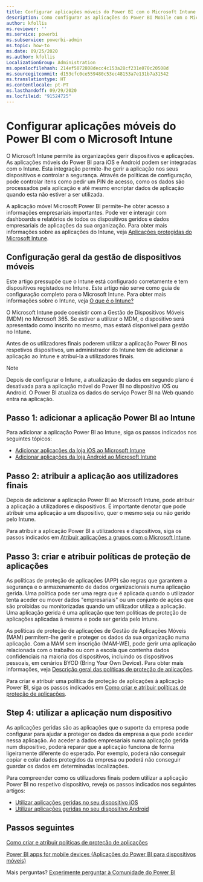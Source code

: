 ```yaml
---
title: Configurar aplicações móveis do Power BI com o Microsoft Intune
description: Como configurar as aplicações do Power BI Mobile com o Microsoft Intune. Isto inclui como adicionar e implementar a aplicação. E como criar a política de aplicação móvel para controlo de segurança.
author: kfollis
ms.reviewer: ''
ms.service: powerbi
ms.subservice: powerbi-admin
ms.topic: how-to
ms.date: 09/25/2020
ms.author: kfollis
LocalizationGroup: Administration
ms.openlocfilehash: 214ef5072808decc4c153a28cf231e070c20508d
ms.sourcegitcommit: d153cfc0ce559480c53ec48153a7e131b7a31542
ms.translationtype: HT
ms.contentlocale: pt-PT
ms.lasthandoff: 09/29/2020
ms.locfileid: "91524725"
---
```

# <a name="configure-mobile-apps-with-microsoft-intune"></a>Configurar aplicações móveis do Power BI com o Microsoft Intune

O Microsoft Intune permite às organizações gerir dispositivos e aplicações. As aplicações móveis do Power BI para iOS e Android podem ser integradas com o Intune. Esta integração permite-lhe gerir a aplicação nos seus dispositivos e controlar a segurança. Através de políticas de configuração, pode controlar itens como pedir um PIN de acesso, como os dados são processados pela aplicação e até mesmo encriptar dados de aplicação quando esta não estiver a ser utilizada.

A aplicação móvel Microsoft Power BI permite-lhe obter acesso a informações empresariais importantes. Pode ver e interagir com dashboards e relatórios de todos os dispositivos geridos e dados empresariais de aplicações da sua organização. Para obter mais informações sobre as aplicações do Intune, veja [Aplicações protegidas do Microsoft Intune](/intune/apps/apps-supported-intune-apps).

## <a name="general-mobile-device-management-configuration"></a>Configuração geral da gestão de dispositivos móveis

Este artigo pressupõe que o Intune está configurado corretamente e tem dispositivos registados no Intune. Este artigo não serve como guia de configuração completo para o Microsoft Intune. Para obter mais informações sobre o Intune, veja [O que é o Intune?](/intune/introduction-intune/)

O Microsoft Intune pode coexistir com a Gestão de Dispositivos Móveis (MDM) no Microsoft 365. Se estiver a utilizar o MDM, o dispositivo será apresentado como inscrito no mesmo, mas estará disponível para gestão no Intune.

Antes de os utilizadores finais poderem utilizar a aplicação Power BI nos respetivos dispositivos, um administrador do Intune tem de adicionar a aplicação ao Intune e atribuí-la a utilizadores finais.

> [!NOTE]
> Depois de configurar o Intune, a atualização de dados em segundo plano é desativada para a aplicação móvel do Power BI no dispositivo iOS ou Android. O Power BI atualiza os dados do serviço Power BI na Web quando entra na aplicação.

## <a name="step-1-add-the-power-bi-app-to-intune"></a>Passo 1: adicionar a aplicação Power BI ao Intune

Para adicionar a aplicação Power BI ao Intune, siga os passos indicados nos seguintes tópicos:
- [Adicionar aplicações da loja iOS ao Microsoft Intune](/intune/apps/store-apps-ios)
- [Adicionar aplicações da loja Android ao Microsoft Intune](/intune/apps/store-apps-android)

## <a name="step-2-assign-the-app-to-your-end-users"></a>Passo 2: atribuir a aplicação aos utilizadores finais

Depois de adicionar a aplicação Power BI ao Microsoft Intune, pode atribuir a aplicação a utilizadores e dispositivos. É importante denotar que pode atribuir uma aplicação a um dispositivo, quer o mesmo seja ou não gerido pelo Intune.

Para atribuir a aplicação Power BI a utilizadores e dispositivos, siga os passos indicados em [Atribuir aplicações a grupos com o Microsoft Intune](/intune/apps/apps-deploy).

## <a name="step-3-create-and-assign-app-protection-policies"></a>Passo 3: criar e atribuir políticas de proteção de aplicações

As políticas de proteção de aplicações (APP) são regras que garantem a segurança e o armazenamento de dados organizacionais numa aplicação gerida. Uma política pode ser uma regra que é aplicada quando o utilizador tenta aceder ou mover dados "empresariais" ou um conjunto de ações que são proibidas ou monitorizadas quando um utilizador utiliza a aplicação. Uma aplicação gerida é uma aplicação que tem políticas de proteção de aplicações aplicadas à mesma e pode ser gerida pelo Intune.

As políticas de proteção de aplicações de Gestão de Aplicações Móveis (MAM) permitem-lhe gerir e proteger os dados da sua organização numa aplicação. Com a MAM sem inscrição (MAM-WE), pode gerir uma aplicação relacionada com o trabalho ou com a escola que contenha dados confidenciais na maioria dos dispositivos, incluindo os dispositivos pessoais, em cenários BYOD (Bring Your Own Device). Para obter mais informações, veja [Descrição geral das políticas de proteção de aplicações](/intune/apps/app-protection-policy).

Para criar e atribuir uma política de proteção de aplicações à aplicação Power BI, siga os passos indicados em [Como criar e atribuir políticas de proteção de aplicações](/intune/apps/app-protection-policies).

## <a name="step-4-use-the-application-on-a-device"></a>Step 4: utilizar a aplicação num dispositivo

As aplicações geridas são as aplicações que o suporte da empresa pode configurar para ajudar a proteger os dados da empresa a que pode aceder nessa aplicação. Ao aceder a dados empresariais numa aplicação gerida num dispositivo, poderá reparar que a aplicação funciona de forma ligeiramente diferente do esperado. Por exemplo, poderá não conseguir copiar e colar dados protegidos da empresa ou poderá não conseguir guardar os dados em determinadas localizações.

Para compreender como os utilizadores finais podem utilizar a aplicação Power BI no respetivo dispositivo, reveja os passos indicados nos seguintes artigos:
- [Utilizar aplicações geridas no seu dispositivo iOS](https://docs.microsoft.com/intune-user-help/use-managed-apps-on-your-device-ios#how-do-i-get-managed-apps)
- [Utilizar aplicações geridas no seu dispositivo Android](https://docs.microsoft.com/intune-user-help/use-managed-apps-on-your-device-android)

## <a name="next-steps"></a>Passos seguintes

[Como criar e atribuir políticas de proteção de aplicações](/intune/app-protection-policies) 

[Power BI apps for mobile devices (Aplicações do Power BI para dispositivos móveis)](../consumer/mobile/mobile-apps-for-mobile-devices.md)  

Mais perguntas? [Experimente perguntar à Comunidade do Power BI](https://community.powerbi.com/)  
